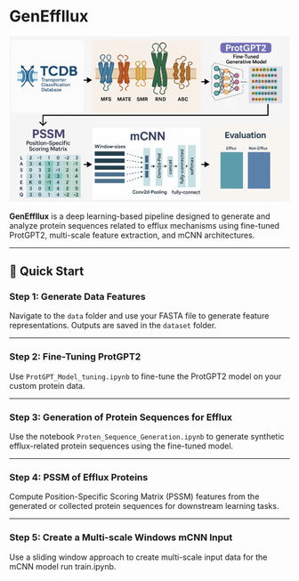 # **GenEffllux**

![Grad-CAM or Cosine Similarity Plot](https://github.com/mhb1717/efflux/blob/main/Graphical%20Abstract.png?raw=true)

**GenEffllux** is a deep learning-based pipeline designed to generate and analyze protein sequences related to efflux mechanisms using fine-tuned ProtGPT2, multi-scale feature extraction, and mCNN architectures.

---

## **🚀 Quick Start**

### **Step 1: Generate Data Features**  
Navigate to the `data` folder and use your FASTA file to generate feature representations. Outputs are saved in the `dataset` folder.

---

### **Step 2: Fine-Tuning ProtGPT2**  
Use `ProtGPT_Model_tuning.ipynb` to fine-tune the ProtGPT2 model on your custom protein data.

---

### **Step 3: Generation of Protein Sequences for Efflux**  
Use the notebook `Proten_Sequence_Generation.ipynb` to generate synthetic efflux-related protein sequences using the fine-tuned model.

---

### **Step 4: PSSM of Efflux Proteins**  
Compute Position-Specific Scoring Matrix (PSSM) features from the generated or collected protein sequences for downstream learning tasks.

---

### **Step 5: Create a Multi-scale Windows mCNN Input**  
Use a sliding window approach to create multi-scale input data for the mCNN model  run  train.ipynb.



